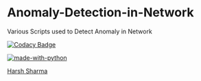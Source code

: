 # Anomaly-Detection-in-Network
Various Scripts used to Detect Anomaly in Network

[![Codacy Badge](https://api.codacy.com/project/badge/Grade/53fc4f73801346a0be7d5adef1e62955)](https://www.codacy.com/app/harsh25011997/Anomaly-Detection-in-Network?utm_source=github.com&amp;utm_medium=referral&amp;utm_content=97harsh/Anomaly-Detection-in-Network&amp;utm_campaign=Badge_Grade)

[![made-with-python](https://img.shields.io/badge/Made%20with-Python-1f425f.svg)](https://www.python.org/)
<script type="text/javascript" src="https://platform.linkedin.com/badges/js/profile.js" async defer></script>
<div class="LI-profile-badge"  data-version="v1" data-size="medium" data-locale="en_US" data-type="horizontal" data-theme="dark" data-vanity="sharma97"><a class="LI-simple-link" href='https://in.linkedin.com/in/sharma97?trk=profile-badge'>Harsh Sharma</a></div>


